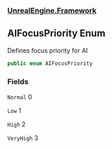 ### [UnrealEngine.Framework](./UnrealEngine-Framework.md 'UnrealEngine.Framework')
## AIFocusPriority Enum
Defines focus priority for AI  
```csharp
public enum AIFocusPriority
```
### Fields
<a name='AIFocusPriority-Normal'></a>
`Normal` 0  
  
  
<a name='AIFocusPriority-Low'></a>
`Low` 1  
  
  
<a name='AIFocusPriority-High'></a>
`High` 2  
  
  
<a name='AIFocusPriority-VeryHigh'></a>
`VeryHigh` 3  
  
  
